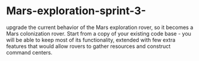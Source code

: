 # Mars-exploration-sprint-3-
upgrade the current behavior of the Mars exploration rover, so it becomes a Mars colonization rover. Start from a copy of your existing code base - you will be able to keep most of its functionality, extended with few extra features that would allow rovers to gather resources and construct command centers.
